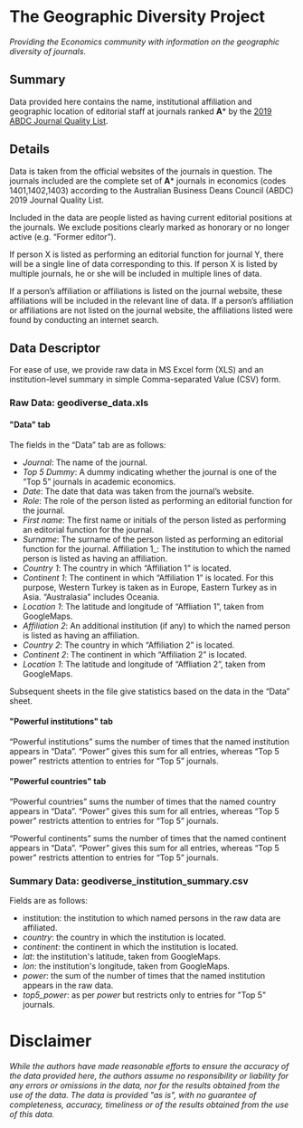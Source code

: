 # The Geographic Diversity Project
_Providing the Economics community with information on the geographic diversity of journals._

## Summary
Data provided here contains the name, institutional affiliation and geographic location of editorial staff at journals ranked **A*** by the [2019 ABDC Journal Quality List](https://abdc.edu.au/research/abdc-journal-list/).

## Details
Data is taken from the official websites of the journals in question. The journals included are the complete set of **A*** journals in economics (codes 1401,1402,1403) according to the Australian Business Deans Council (ABDC) 2019 Journal Quality List.

Included in the data are people listed as having current editorial positions at the journals. We exclude positions clearly marked as honorary or no longer active (e.g. “Former editor”).

If person X is listed as performing an editorial function for journal Y, there will be a single line of data corresponding to this. If person X is listed by multiple journals, he or she will be included in multiple lines of data.

If a person’s affiliation or affiliations is listed on the journal website, these affiliations will be included in the relevant line of data. If a person’s affiliation or affiliations are not listed on the journal website, the affiliations listed were found by conducting an internet search.

## Data Descriptor
For ease of use, we provide raw data in MS Excel form (XLS) and an institution-level summary in simple Comma-separated Value (CSV) form.

### Raw Data: geodiverse_data.xls

#### "Data" tab
The fields in the “Data” tab are as follows:
* _Journal_: The name of the journal.
* _Top 5 Dummy_: A dummy indicating whether the journal is one of the “Top 5” journals in academic economics.
* _Date_: The date that data was taken from the journal’s website.
* _Role_: The role of the person listed as performing an editorial function for the journal.
* _First name_: The first name or initials of the person listed as performing an editorial function for the journal.
* _Surname_: The surname of the person listed as performing an editorial function for the journal.
Affiliation 1_: The institution to which the named person is listed as having an affiliation.
* _Country 1_: The country in which “Affiliation 1” is located.
* _Continent 1_: The continent in which “Affiliation 1” is located. For this purpose, Western Turkey is taken as in Europe, Eastern Turkey as in Asia. “Australasia” includes Oceania.
* _Location 1_: The latitude and longitude of “Affliation 1”, taken from GoogleMaps.
* _Affiliation 2_: An additional institution (if any) to which the named person is listed as having an affiliation.
* _Country 2_: The country in which “Affiliation 2” is located.
* _Continent 2_: The continent in which “Affiliation 2” is located.
* _Location 1_: The latitude and longitude of “Affliation 2”, taken from GoogleMaps.

Subsequent sheets in the file give statistics based on the data in the “Data” sheet.

#### "Powerful institutions" tab
“Powerful institutions” sums the number of times that the named institution appears in “Data”. “Power” gives this sum for all entries, whereas “Top 5 power” restricts attention to entries for “Top 5” journals.

#### "Powerful countries" tab
“Powerful countries” sums the number of times that the named country appears in “Data”. “Power” gives this sum for all entries, whereas “Top 5 power” restricts attention to entries for “Top 5” journals.

“Powerful continents” sums the number of times that the named continent appears in “Data”. “Power” gives this sum for all entries, whereas “Top 5 power” restricts attention to entries for “Top 5” journals.

### Summary Data: geodiverse_institution_summary.csv
Fields are as follows:
* institution: the institution to which named persons in the raw data are affiliated.
* _country_: the country in which the institution is located.
* _continent_: the continent in which the institution is located.
* _lat_: the institution's latitude, taken from GoogleMaps.
* _lon_: the institution's longitude, taken from GoogleMaps.
* _power_: the sum of the number of times that the named institution appears in the raw data.
* _top5_power_: as per _power_ but restricts only to entries for "Top 5" journals.

# Disclaimer
_While the authors have made reasonable efforts to ensure the accuracy of the data provided here, the authors assume no responsibility or liability for any errors or omissions in the data, nor for the results obtained from the use of the data. The data is provided "as is", with no guarantee of completeness, accuracy, timeliness or of the results obtained from the use of this data._

